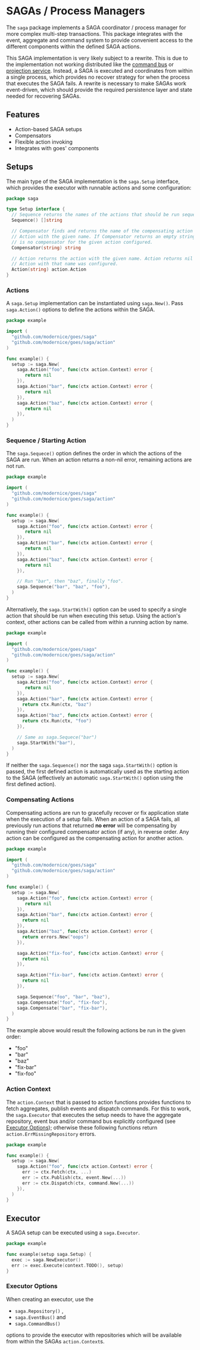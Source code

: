 # SAGAs / Process Managers

The `saga` package implements a SAGA coordinator / process manager for more
complex multi-step transactions. This package integrates with the event,
aggregate and command system to provide convenient access to the different
components within the defined SAGA actions.

This SAGA implementation is very likely subject to a rewrite. This is due to the
implementation not working distributed like the [command bus](
http://github.com/modernice/goes/command) or [projection service](
http://github.com/modernice/goes/projection). Instead, a SAGA is executed and
coordinates from within a single process, which provides no recover strategy for
when the process that executes the SAGA fails. A rewrite is necessary to make
SAGAs work event-driven, which should provide the required persistence layer and
state needed for recovering SAGAs.

## Features

- Action-based SAGA setups
- Compensators
- Flexible action invoking
- Integrates with goes' components

## Setups

The main type of the SAGA implementation is the `saga.Setup` interface, which
provides the executor with runnable actions and some configuration:

```go
package saga

type Setup interface {
  // Sequence returns the names of the actions that should be run sequentially.
  Sequence() []string

  // Compensator finds and returns the name of the compensating action for the
  // Action with the given name. If Compensator returns an empty string, there
  // is no compensator for the given action configured.
  Compensator(string) string

  // Action returns the action with the given name. Action returns nil if no
  // Action with that name was configured.
  Action(string) action.Action
}
```

### Actions

A `saga.Setup` implementation can be instantiated using `saga.New()`. Pass
`saga.Action()` options to define the actions within the SAGA.

```go
package example

import (
  "github.com/modernice/goes/saga"
  "github.com/modernice/goes/saga/action"
)

func example() {
  setup := saga.New(
    saga.Action("foo", func(ctx action.Context) error {
       return nil
    }),
    saga.Action("bar", func(ctx action.Context) error {
       return nil
    }),
    saga.Action("baz", func(ctx action.Context) error {
       return nil
    }),
  )
}
```

### Sequence / Starting Action

The `saga.Sequece()` option defines the order in which the actions of the SAGA
are run. When an action returns a non-nil error, remaining actions are not run.

```go
package example

import (
  "github.com/modernice/goes/saga"
  "github.com/modernice/goes/saga/action"
)

func example() {
  setup := saga.New(
    saga.Action("foo", func(ctx action.Context) error {
       return nil
    }),
    saga.Action("bar", func(ctx action.Context) error {
       return nil
    }),
    saga.Action("baz", func(ctx action.Context) error {
       return nil
    }),

    // Run "bar", then "baz", finally "foo".
    saga.Sequence("bar", "baz", "foo"),
  )
}
```

Alternatively, the `saga.StartWith()` option can be used to specify a single
action that should be run when executing this setup. Using the action's context,
other actions can be called from within a running action by name.

```go
package example

import (
  "github.com/modernice/goes/saga"
  "github.com/modernice/goes/saga/action"
)

func example() {
  setup := saga.New(
    saga.Action("foo", func(ctx action.Context) error {
       return nil
    }),
    saga.Action("bar", func(ctx action.Context) error {
      return ctx.Run(ctx, "baz")
    }),
    saga.Action("baz", func(ctx action.Context) error {
      return ctx.Run(ctx, "foo")
    }),

    // Same as saga.Sequece("bar")
    saga.StartWith("bar"),
  )
}
```

If neither the `saga.Sequence()` nor the saga `saga.StartWith()` option is
passed, the first defined action is automatically used as the starting action to
the SAGA (effectively an automatic `saga.StartWith()` option using the first
defined action).


### Compensating Actions

Compensating actions are run to gracefully recover or fix application state when
the execution of a setup fails. When an action of a SAGA fails, all previously
run actions that returned **no error** will be compensating by running their
configured compensator action (if any), in reverse order. Any action can be
configured as the compensating action for another action.

```go
package example

import (
  "github.com/modernice/goes/saga"
  "github.com/modernice/goes/saga/action"
)

func example() {
  setup := saga.New(
    saga.Action("foo", func(ctx action.Context) error {
       return nil
    }),
    saga.Action("bar", func(ctx action.Context) error {
      return nil
    }),
    saga.Action("baz", func(ctx action.Context) error {
      return errors.New("oops")
    }),

    saga.Action("fix-foo", func(ctx action.Context) error {
      return nil
    }),

    saga.Action("fix-bar", func(ctx action.Context) error {
      return nil
    }),

    saga.Sequence("foo", "bar", "baz"),
    saga.Compensate("foo", "fix-foo"),
    saga.Compensate("bar", "fix-bar"),
  )
}
```

The example above would result the following actions be run in the given order:

- "foo"
- "bar"
- "baz"
- "fix-bar"
- "fix-foo"

### Action Context

The `action.Context` that is passed to action functions provides functions to
fetch aggregates, publish events and dispatch commands. For this to work, the
`saga.Executor` that executes the setup needs to have the aggregate repository,
event bus and/or command bus explicitly configured (see [Executor Options](
#executor-options)); otherwise these following functions return
`action.ErrMissingRepository` errors.

```go
package example

func example() {
  setup := saga.New(
    saga.Action("foo", func(ctx action.Context) error {
      err := ctx.Fetch(ctx, ...)
      err := ctx.Publish(ctx, event.New(...))
      err := ctx.Dispatch(ctx, command.New(...))
    }),
  )
}
```

## Executor

A SAGA setup can be executed using a `saga.Executor`.

```go
package example

func example(setup saga.Setup) {
  exec := saga.NewExecutor()
  err := exec.Execute(context.TODO(), setup)
}
```

### Executor Options

When creating an executor, use the

- `saga.Repository()` ,
- `saga.EventBus()` and
- `saga.CommandBus()`

options to provide the executor with repositories which will be available from within the SAGAs `action.Context`s.
